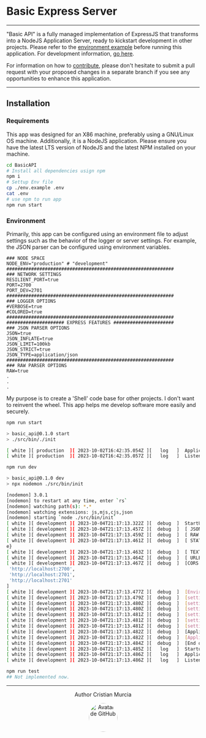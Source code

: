 # Basic Express Server

---

"Basic API" is a fully managed implementation of ExpressJS that transforms into a NodeJS Application Server, ready to kickstart development in other projects. Please refer to the [environment example](./env.example) before running this application. For development information, [go here](./src/).

For information on how to [contribute](./CONTRIBUTE), please don't hesitate to submit a pull request with your proposed changes in a separate branch if you see any opportunities to enhance this application.

---

## Installation

### Requirements

This app was designed for an X86 machine, preferably using a GNU/Linux OS machine. Additionally, it is a NodeJS application. Please ensure you have the latest LTS version of NodeJS and the latest NPM installed on your machine.

```bash
cd BasicAPI
# Install all dependencies usign npm
npm i
# Settup Env file
cp ./env.example .env
cat .env
# use npm to run app
npm run start
```
### Environment
Primarily, this app can be configured using an environment file to adjust settings such as the behavior of the logger or server settings. For example, the JSON parser can be configured using environment variables.

```Env
### NODE SPACE  
NODE_ENV="production" # "development"  
#############################################################  
### NETWORK SETTINGS  
RESILIENT_PORT=true  
PORT=2700  
PORT_DEV=2701  
#############################################################  
### LOGGER OPTIONS  
#VERBOSE=true  
#COLORED=true  
#############################################################  
##################### EXPRESS FEATURES ######################  
### JSON PARSER OPTIONS  
JSON=true  
JSON_INFLATE=true  
JSON_LIMIT=100kb  
JSON_STRICT=true  
JSON_TYPE=application/json  
#############################################################
### RAW PARSER OPTIONS
RAW=true
.
.
.
```

My purpose is to create a 'Shell' code base for other projects. I don't want to reinvent the wheel. This app helps me develop software more easily and securely.

```bash
npm run start

> basic_api@0.1.0 start
> ./src/bin/./init

[ white ][ production  ][ 2023-10-02T16:42:35.054Z ][   log   ]  Application process id: 16353
[ white ][ production  ][ 2023-10-02T16:42:35.057Z ][   log   ]  Listening on port 2700 http://localhost:2700

npm run dev

> basic_api@0.1.0 dev
> npx nodemon ./src/bin/init

[nodemon] 3.0.1
[nodemon] to restart at any time, enter `rs`
[nodemon] watching path(s): *.*
[nodemon] watching extensions: js,mjs,cjs,json
[nodemon] starting `node ./src/bin/init`
[ white ][ development ][ 2023-10-04T21:17:13.322Z ][  debug  ]  StartUp Application  
[ white ][ development ][ 2023-10-04T21:17:13.457Z ][  debug  ]  [ JSON OPTIONS ] {"inflate":true,"limit":"100kb","strict":true,"type":"application/json","reviver":null}  
[ white ][ development ][ 2023-10-04T21:17:13.459Z ][  debug  ]  [ RAW OPTIONS ] {"inflate":true,"limit":"100kb","type":"application/octet-stream"}  
[ white ][ development ][ 2023-10-04T21:17:13.461Z ][  debug  ]  [ STATIC OPTIONS ] {"dotfiles":"ignore","etag":true,"extensions":[],"fallthrough":true,"immutable":false,"index":"index.html","lastModified":true,"maxAge":0,"redirect":tru  
e}  
[ white ][ development ][ 2023-10-04T21:17:13.463Z ][  debug  ]  [ TEXT OPTIONS ] {"defaultCharset":"utf-8","inflate":true,"limit":"100kb","type":"text/plain"}  
[ white ][ development ][ 2023-10-04T21:17:13.464Z ][  debug  ]  [ URLENCODED OPTIONS ] {"extended":true,"inflate":true,"limit":"100kb","parameterLimit":100,"type":"application/x-www-form-urlencoded"}  
[ white ][ development ][ 2023-10-04T21:17:13.467Z ][  debug  ]  [CORS Whitelist] [  
 'http://localhost:2700',  
 'http://localhost:2701',  
 'http://localhost:2701'  
]  
[ white ][ development ][ 2023-10-04T21:17:13.477Z ][  debug  ]  [Environment] development  
[ white ][ development ][ 2023-10-04T21:17:13.479Z ][  debug  ]  [settings] _json [Function: jsonParser]  
[ white ][ development ][ 2023-10-04T21:17:13.480Z ][  debug  ]  [settings] _raw [Function: rawParser]  
[ white ][ development ][ 2023-10-04T21:17:13.480Z ][  debug  ]  [settings] _static [Function: serveStatic]  
[ white ][ development ][ 2023-10-04T21:17:13.481Z ][  debug  ]  [settings] _text [Function: textParser]  
[ white ][ development ][ 2023-10-04T21:17:13.481Z ][  debug  ]  [settings] _urlencoded [Function: urlencodedParser]  
[ white ][ development ][ 2023-10-04T21:17:13.481Z ][  debug  ]  [settings] _cors [Function: corsMiddleware]  
[ white ][ development ][ 2023-10-04T21:17:13.482Z ][  debug  ]  [Application instance]  
[ white ][ development ][ 2023-10-04T21:17:13.482Z ][  debug  ]  [Application] /  
[ white ][ development ][ 2023-10-04T21:17:13.484Z ][  debug  ]  [End of StartUp application ready]  
[ white ][ development ][ 2023-10-04T21:17:13.485Z ][   log   ]  Startup: 163.107ms  
[ white ][ development ][ 2023-10-04T21:17:13.486Z ][   log   ]  Application process id: 31544  
[ white ][ development ][ 2023-10-04T21:17:13.486Z ][   log   ]  Listening on port 2701 http://localhost:2701

npm run test
## Not implemented now.
```

---

<div align="center">
<p>Author <a src=https:github.com/cris-mur>Cristian Murcia</a></p>
<img src="https://avatars.githubusercontent.com/u/28773000" alt="Avatar de GitHub" style="border-radius: 50%;" width="75" height="75"/>
</div>

